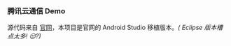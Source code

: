 ### 腾讯云通信 Demo

源代码来自 [官网](http://www.qcloud.com/product/im.html)，本项目是官网的 Android Studio 移植版本。_( Eclipse 版本槽点太多! 😒?)_

